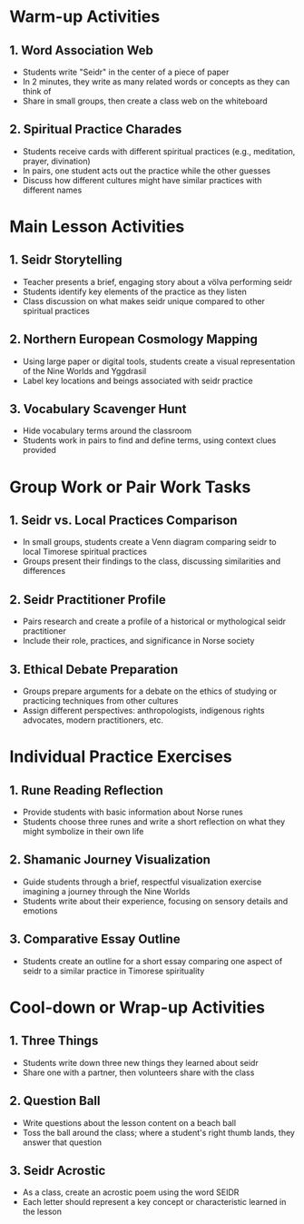 # Warm-up Activities

## 1. Word Association Web

- Students write "Seidr" in the center of a piece of paper
- In 2 minutes, they write as many related words or concepts as they can think of
- Share in small groups, then create a class web on the whiteboard

## 2. Spiritual Practice Charades

- Students receive cards with different spiritual practices (e.g., meditation, prayer, divination)
- In pairs, one student acts out the practice while the other guesses
- Discuss how different cultures might have similar practices with different names

# Main Lesson Activities

## 1. Seidr Storytelling

- Teacher presents a brief, engaging story about a völva performing seidr
- Students identify key elements of the practice as they listen
- Class discussion on what makes seidr unique compared to other spiritual practices

## 2. Northern European Cosmology Mapping

- Using large paper or digital tools, students create a visual representation of the Nine Worlds and Yggdrasil
- Label key locations and beings associated with seidr practice

## 3. Vocabulary Scavenger Hunt

- Hide vocabulary terms around the classroom
- Students work in pairs to find and define terms, using context clues provided

# Group Work or Pair Work Tasks

## 1. Seidr vs. Local Practices Comparison

- In small groups, students create a Venn diagram comparing seidr to local Timorese spiritual practices
- Groups present their findings to the class, discussing similarities and differences

## 2. Seidr Practitioner Profile

- Pairs research and create a profile of a historical or mythological seidr practitioner
- Include their role, practices, and significance in Norse society

## 3. Ethical Debate Preparation

- Groups prepare arguments for a debate on the ethics of studying or practicing techniques from other cultures
- Assign different perspectives: anthropologists, indigenous rights advocates, modern practitioners, etc.

# Individual Practice Exercises

## 1. Rune Reading Reflection

- Provide students with basic information about Norse runes
- Students choose three runes and write a short reflection on what they might symbolize in their own life

## 2. Shamanic Journey Visualization

- Guide students through a brief, respectful visualization exercise imagining a journey through the Nine Worlds
- Students write about their experience, focusing on sensory details and emotions

## 3. Comparative Essay Outline

- Students create an outline for a short essay comparing one aspect of seidr to a similar practice in Timorese spirituality

# Cool-down or Wrap-up Activities

## 1. Three Things

- Students write down three new things they learned about seidr
- Share one with a partner, then volunteers share with the class

## 2. Question Ball

- Write questions about the lesson content on a beach ball
- Toss the ball around the class; where a student's right thumb lands, they answer that question

## 3. Seidr Acrostic

- As a class, create an acrostic poem using the word SEIDR
- Each letter should represent a key concept or characteristic learned in the lesson
